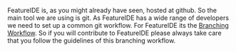 FeatureIDE is, as you might already have seen, hosted at github. So the main tool we are using is git.
As FeatureIDE has a wide range of developers we need to set up a common git workflow. For FeatureIDE its the [Branching Workflow](http://git-scm.com/book/en/v2/Git-Branching-Branching-Workflows). So if you will contribute to FeatureIDE please always take care that you follow the guidelines of this branching workflow.
